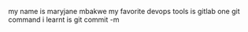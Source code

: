 my name is maryjane mbakwe
my favorite devops tools is gitlab
one git command i learnt is git commit -m
